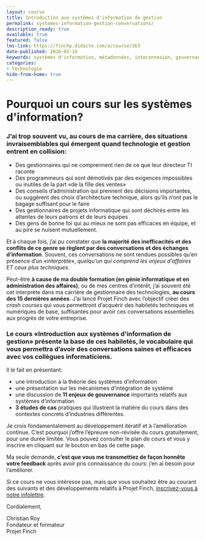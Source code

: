 ```yaml
---
layout: course
title: Introduction aux systèmes d'information de gestion
permalink: systemes-information-gestion-conversations/
description_ready: true
available: true
featured: false
lms-link: https://finchp.didacte.com/a/course/363
date-published: 2016-02-16
keywords: systèmes d'information, métadonnées, inteconnexion, gouvernance, informatique, TI
categories:
- Technologie
hide-from-home: true
---
```

# Pourquoi un cours sur les systèmes d'information?

### J’ai trop souvent vu, au cours de ma carrière, des situations invraisemblables qui émergent quand technologie et gestion entrent en collision:

* Des gestionnaires qui ne comprennent rien de ce que leur directeur TI raconte
* Des programmeurs qui sont démotivés par des exigences impossibles ou inutiles de la part «de la fille des ventes»
* Des conseils d’administration qui prennent des décisions importantes, ou suggèrent des choix d’architecture technique, alors qu’ils n’ont pas le bagage suffisant pour le faire
* Des gestionnaires de projets informatique qui sont déchirés entre les attentes de leurs patrons et de leurs équipes
* Des gens de bonne foi qui au mieux ne sont pas efficaces en équipe, et au pire se nuisent mutuellement.

Et à chaque fois, j’ai pu constater que **la majorité des inefficacités et des conflits de ce genre se règlent par des conversations et des échanges d’information**. Souvent, ces conversations ne sont rendues possibles qu’en présence d’un «interprète», _quelqu’un qui comprend les enjeux d’affaires ET ceux plus techniques_.

Peut-être **à cause de ma double formation (en génie informatique et en administration des affaires)**, ou de mes centres d’intérêt, j’ai souvent été cet interprète dans ma carrière de gestionnaire des technologies, **au cours des 15 dernières années**. J’ai lancé Projet Finch avec l’objectif créer des _crash courses_ qui vous permettront d’acquérir des habiletés techniques et numériques de base, suffisantes pour avoir ces conversations essentielles aux progrès de votre entreprise.

### Le cours «Introduction aux systèmes d'information de gestion» présente la base de ces habiletés, le vocabulaire qui vous permettra d’avoir des conversations saines et efficaces avec vos collègues informaticiens.

Il le fait en présentant:

* une introduction à la théorie des systèmes d’information
* une présentation sur les mécanismes d’intégration de système
* une discussion de **11 enjeux de gouvernance** importants relatifs aux systèmes d’information
* **3 études de cas** pratiques qui illustrent la matière du cours dans des contextes concrets d’industries différentes.

Je crois fondamentalement au développement itératif et à l’amélioration continue. C’est pourquoi j’offre l’épreuve non-révisée du cours gratuitement, pour une durée limitée. Vous pouvez consulter le plan de cours et vous y inscrire en cliquant sur le bouton en bas de cette page.

Ma seule demande, **c’est que vous me transmettiez de façon honnête votre feedback** après avoir pris connaissance du cours: j’en ai besoin pour l’améliorer.

Si ce cours ne vous intéresse pas, mais que vous souhaitez être au courant des suivants et des développements relatifs à Projet Finch, [inscrivez-vous à notre infolettre](/newsletter).

Cordialement,

Christian Roy  
Fondateur et formateur  
Projet Finch
